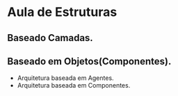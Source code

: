 # Aula de Estruturas
## Baseado Camadas.
## Baseado em Objetos(Componentes).
  - Arquitetura baseada em Agentes.
  - Arquitetura baseada em Componentes.
